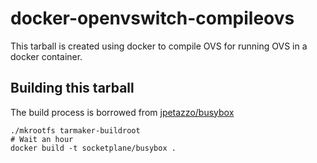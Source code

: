 docker-openvswitch-compileovs
==============

This tarball is created using docker to compile OVS for running OVS in a docker container.

## Building this tarball

The build process is borrowed from [jpetazzo/busybox](https://github.com/jpetazzo/docker-busybox)

    ./mkrootfs tarmaker-buildroot
    # Wait an hour
    docker build -t socketplane/busybox .
 
